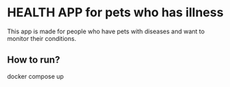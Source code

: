 # HEALTH APP for pets who has illness
This app is made for people who have pets with diseases and want to monitor their conditions.

## How to run?
docker compose up

